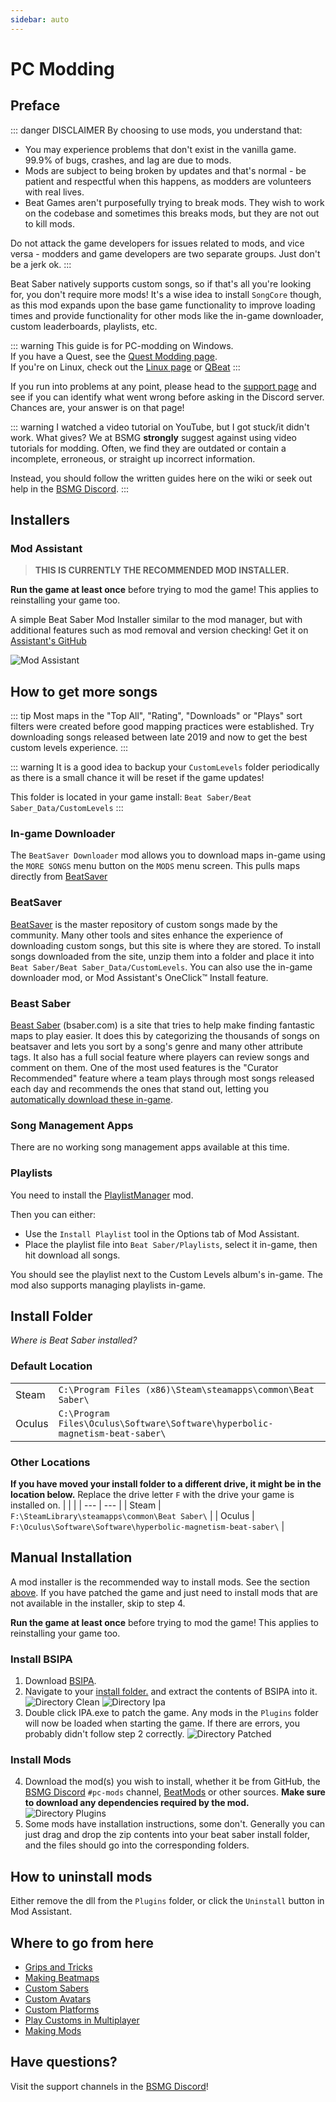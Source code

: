 ```yaml
---
sidebar: auto
---
```

# PC Modding

## Preface

::: danger DISCLAIMER
By choosing to use mods, you understand that:

* You may experience problems that don't exist in the vanilla game. 99.9% of bugs, crashes, and lag are due to mods.
* Mods are subject to being broken by updates and that's normal - be patient and respectful when this happens, as modders
  are volunteers with real lives.
* Beat Games aren't purposefully trying to break mods. They wish to work on the codebase and sometimes this breaks mods,
  but they are not out to kill mods.

Do not attack the game developers for issues related to mods, and vice versa - modders and game developers
are two separate groups. Just don't be a jerk ok.
:::

Beat Saber natively supports custom songs, so if that's all you're looking for, you don't require more mods!
It's a wise idea to install `SongCore` though, as this mod expands upon the base game functionality to improve
loading times and provide functionality for other mods like the in-game downloader, custom leaderboards, playlists, etc.

::: warning
This guide is for PC-modding on Windows.  
If you have a Quest, see the [Quest Modding page](/quest-modding.md).  
If you're on Linux, check out the [Linux page](/modding/linux.md) or [QBeat](https://github.com/geefr/beatsaber-linux-goodies/blob/master/README.md)
:::

If you run into problems at any point, please head to the [support page](./support) and see if you can identify what
went wrong before asking in the Discord server. Chances are, your answer is on that page!

::: warning I watched a video tutorial on YouTube, but I got stuck/it didn't work. What gives?
We at BSMG **strongly** suggest against using video tutorials for modding. Often, we find they are outdated or contain
a incomplete, erroneous, or straight up incorrect information. 

Instead, you should follow the written guides here on the wiki or seek out help in the [BSMG Discord](https://discord.gg/beatsabermods).
:::

## Installers

### Mod Assistant
> **THIS IS CURRENTLY THE RECOMMENDED MOD INSTALLER.**

__**Run the game at least once**__ before trying to mod the game! This applies to reinstalling your game too.

A simple Beat Saber Mod Installer similar to the mod manager, but with additional features such as mod removal and
version checking! Get it on [Assistant's GitHub](https://github.com/Assistant/ModAssistant/releases/latest)

![Mod Assistant](~@images/beginners-guide/modassistant.png)

## How to get more songs
::: tip
Most maps in the "Top All", "Rating", "Downloads" or "Plays" sort filters were created before
good mapping practices were established. Try downloading songs released between late 2019 and now to get the best
custom levels experience.
:::

::: warning
It is a good idea to backup your `CustomLevels` folder periodically as there is a small chance it will be reset if the
game updates!

This folder is located in your game install: `Beat Saber/Beat Saber_Data/CustomLevels`
:::

### In-game Downloader
The `BeatSaver Downloader` mod allows you to download maps in-game using the `MORE SONGS` menu button on
the `MODS` menu screen. This pulls maps directly from [BeatSaver](https://beatsaver.com)

### BeatSaver
[BeatSaver](https://beatsaver.com) is the master repository of custom songs made by the community.
Many other tools and sites enhance the experience of downloading custom songs, but this site is where they are stored.
To install songs downloaded from the site, unzip them into a folder and place it into `Beat Saber/Beat Saber_Data/CustomLevels`.
 You can also use the in-game downloader mod, or Mod Assistant's OneClick™ Install feature.

### Beast Saber
[Beast Saber](https://www.bsaber.com) (bsaber.com) is a site that tries to help make finding fantastic maps to play easier.
It does this by categorizing the thousands of songs on beatsaver and lets you sort by a song's genre and many other
attribute tags. It also has a full social feature where players can review songs and comment on them. One of the most used
features is the "Curator Recommended" feature where a team plays through most songs released each day and recommends the
ones that stand out, letting you [automatically download these in-game](https://bsaber.com/beatsync/).

### Song Management Apps

There are no working song management apps available at this time.

### Playlists
You need to install the [PlaylistManager](https://github.com/rithik-b/PlaylistManager/releases/latest) mod.

Then you can either:

* Use the `Install Playlist` tool in the Options tab of Mod Assistant.
* Place the playlist file into `Beat Saber/Playlists`, select it in-game, then hit download all songs.

You should see the playlist next to the Custom Levels album's in-game. The mod also supports managing playlists in-game.

## Install Folder
_Where is Beat Saber installed?_

### Default Location
|  |  |
| --- | --- |
| Steam | `C:\Program Files (x86)\Steam\steamapps\common\Beat Saber\` |
| Oculus | `C:\Program Files\Oculus\Software\Software\hyperbolic-magnetism-beat-saber\` |

### Other Locations
**If you have moved your install folder to a different drive, it might be in the location below.**
Replace the drive letter `F` with the drive your game is installed on.
|  |  |
| --- | --- |
| Steam | `F:\SteamLibrary\steamapps\common\Beat Saber\` |
| Oculus | `F:\Oculus\Software\Software\hyperbolic-magnetism-beat-saber\` |

## Manual Installation
A mod installer is the recommended way to install mods. See the section [above](#installers).
If you have patched the game and just need to install mods that are not available in the installer, skip to step 4.

**Run the game at least once** before trying to mod the game! This applies to reinstalling your game too.

### Install BSIPA

1. Download [BSIPA](https://github.com/bsmg/BeatSaber-IPA-Reloaded/releases).
2. Navigate to your [install folder.](#install-folder) and extract the contents of BSIPA into it.
![Directory Clean](~@images/beginners-guide/directory-clean.png "Directory Clean")
![Directory Ipa](~@images/beginners-guide/directory-ipa.png "Directory Ipa")
3. Double click IPA.exe to patch the game. Any mods in the `Plugins` folder will now be loaded when starting the game.
  If there are errors, you probably didn't follow step 2 correctly.
![Directory Patched](~@images/beginners-guide/directory-patched.png "Directory Patched")

### Install Mods

4. Download the mod(s) you wish to install, whether it be from GitHub, the [BSMG Discord](https://discord.com/invite/beatsabermods)
 `#pc-mods` channel,  [BeatMods](https://beatmods.com/#/mods) or other sources.
 **Make sure to download any dependencies required by the mod.**
![Directory Plugins](~@images/beginners-guide/directory-plugins.png "Directory Plugins")
5. Some mods have installation instructions, some don't. Generally you can just drag and drop the zip contents into your
  beat saber install folder, and the files should go into the corresponding folders.

## How to uninstall mods
Either remove the dll from the `Plugins` folder, or click the `Uninstall` button in Mod Assistant.

## Where to go from here

* [Grips and Tricks](./grips-and-tricks.md)
* [Making Beatmaps](/mapping/)
* [Custom Sabers](/models/custom-sabers.md)
* [Custom Avatars](/models/custom-avatars.md)
* [Custom Platforms](/models/custom-platforms.md)
* [Play Customs in Multiplayer](https://discord.com/invite/gezGrFG4tz)
* [Making Mods](/modding/)

## Have questions?
Visit the support channels in the [BSMG Discord](https://discord.gg/beatsabermods)!
